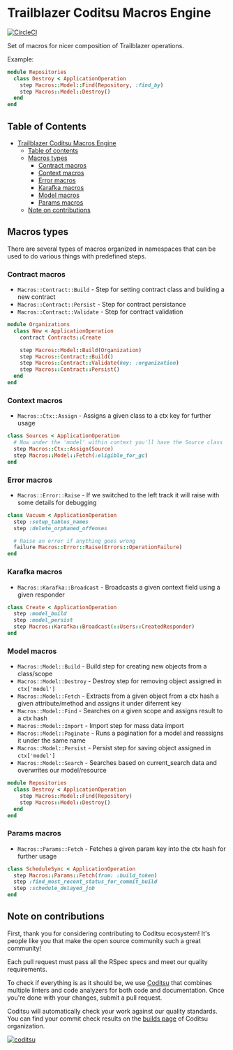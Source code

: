 # Trailblazer Coditsu Macros Engine

[![CircleCI](https://circleci.com/gh/coditsu/macros/tree/master.svg?style=svg)](https://circleci.com/gh/coditsu/macros/tree/master)

Set of macros for nicer composition of Trailblazer operations.

Example:

```ruby
module Repositories
  class Destroy < ApplicationOperation
    step Macros::Model::Find(Repository, :find_by)
    step Macros::Model::Destroy()
  end
end
```

## Table of Contents

* [Trailblazer Coditsu Macros Engine](#trailblazer-coditsu-macros-engine)
   * [Table of contents](#table-of-contents)
   * [Macros types](#macros-types)
      * [Contract macros](#contract-macros)
      * [Context macros](#context-macros)
      * [Error macros](#error-macros)
      * [Karafka macros](#karafka-macros)
      * [Model macros](#model-macros)
      * [Params macros](#params-macros)
   * [Note on contributions](#note-on-contributions)

## Macros types

There are several types of macros organized in namespaces that can be used to do various things with predefined steps.

### Contract macros

- `Macros::Contract::Build` - Step for setting contract class and building a new contract
- `Macros::Contract::Persist` - Step for contract persistance
- `Macros::Contract::Validate` - Step for contract validation

```ruby
module Organizations
  class New < ApplicationOperation
    contract Contracts::Create

    step Macros::Model::Build(Organization)
    step Macros::Contract::Build()
    step Macros::Contract::Validate(key: :organization)
    step Macros::Contract::Persist()
  end
end
```

### Context macros

- `Macros::Ctx::Assign` - Assigns a given class to a ctx key for further usage

```ruby
class Sources < ApplicationOperation
  # Now under the 'model' within context you'll have the Source class
  step Macros::Ctx::Assign(Source)
  step Macros::Model::Fetch(:eligible_for_gc)
end
```

### Error macros

- `Macros::Error::Raise` - If we switched to the left track it will raise with some details for debugging

```ruby
class Vacuum < ApplicationOperation
  step :setup_tables_names
  step :delete_orphaned_offenses

  # Raise an error if anything goes wrong
  failure Macros::Error::Raise(Errors::OperationFailure)
end
```

### Karafka macros

- `Macros::Karafka::Broadcast` - Broadcasts a given context field using a given responder

```ruby
class Create < ApplicationOperation
  step :model_build
  step :model_persist
  step Macros::Karafka::Broadcast(::Users::CreatedResponder)
end
```

### Model macros

- `Macros::Model::Build` - Build step for creating new objects from a class/scope
- `Macros::Model::Destroy` - Destroy step for removing object assigned in `ctx['model']`
- `Macros::Model::Fetch` - Extracts from a given object from a ctx hash a given attribute/method and assigns it under diferrent key
- `Macros::Model::Find` - Searches on a given scope and assigns result to a ctx hash
- `Macros::Model::Import` - Import step for mass data import
- `Macros::Model::Paginate` - Runs a pagination for a model and reassigns it under the same name
- `Macros::Model::Persist` - Persist step for saving object assigned in `ctx['model']`
- `Macros::Model::Search` -  Searches based on current_search data and overwrites our model/resource

```ruby
module Repositories
  class Destroy < ApplicationOperation
    step Macros::Model::Find(Repository)
    step Macros::Model::Destroy()
  end
end
```

### Params macros

- `Macros::Params::Fetch` - Fetches a given param key into the ctx hash for further usage

```ruby
class ScheduleSync < ApplicationOperation
  step Macros::Params::Fetch(from: :build_token)
  step :find_most_recent_status_for_commit_build
  step :schedule_delayed_job
end
```

## Note on contributions

First, thank you for considering contributing to Coditsu ecosystem! It's people like you that make the open source community such a great community!

Each pull request must pass all the RSpec specs and meet our quality requirements.

To check if everything is as it should be, we use [Coditsu](https://coditsu.io) that combines multiple linters and code analyzers for both code and documentation. Once you're done with your changes, submit a pull request.

Coditsu will automatically check your work against our quality standards. You can find your commit check results on the [builds page](https://app.coditsu.io/coditsu/commit_builds) of Coditsu organization.

[![coditsu](https://coditsu.io/assets/quality_bar.svg)](https://app.coditsu.io/coditsu/commit_builds)
